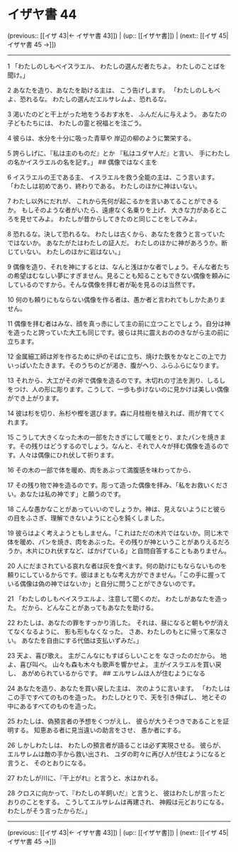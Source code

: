 # イザヤ書 44

(previous:: [[イザ 43|← イザヤ書 43]]) | (up:: [[イザヤ書]]) | (next:: [[イザ 45|イザヤ書 45 →]])

***


1 「わたしのしもべイスラエル、 わたしの選んだ者たちよ。 わたしのことばを聞け。」 

2 あなたを造り、あなたを助ける主は、 こう告げします。 「わたしのしもべよ、恐れるな。 わたしの選んだエルサレムよ、恐れるな。 

3 渇いたのどと干上がった地をうるおす水を、 ふんだんに与えよう。 あなたの子どもたちには、 わたしの霊と祝福とを注ごう。 

4 彼らは、水分を十分に吸った青草や 岸辺の柳のように繁栄する。 

5 誇らしげに、『私は主のものだ』とか 『私はユダヤ人だ』と言い、 手にわたしの名かイスラエルの名を記す。」 ## 偶像ではなく主を 

6 イスラエルの王である主、 イスラエルを救う全能の主は、こう言います。 「わたしは初めであり、終わりである。 わたしのほかに神はいない。 

7 わたし以外にだれが、 これから先何が起こるかを言いあてることができるか。 もしそのような者がいたら、遠慮なく名乗りを上げ、 大きな力があるところを見せてみよ。 わたしが昔からしてきたのと同じことをしてみよ。 

8 恐れるな。決して恐れるな。 わたしは古くから、あなたを救うと言っていたではないか。 あなたがたはわたしの証人だ。 わたしのほかに神があろうか。断じていない。 わたしのほかに岩はない。」 

9 偶像を造り、それを神にするとは、なんと浅はかな者でしょう。そんな者たちの希望はむなしい夢にすぎません。見ることも知ることもできない偶像を頼みにしているのですから。そんな偶像を拝む者が恥を見るのは当然です。 

10 何のも頼りにもならない偶像を作る者は、愚か者と言われてもしかたありません。 

11 偶像を拝む者はみな、顔を真っ赤にして主の前に立つことでしょう。自分は神を造ったと誇っていた大工も同じです。彼らは共に震えおののきながら主の前に立ちます。 

12 金属細工師は斧を作るために炉のそばに立ち、焼けた鉄をかなとこの上で力いっぱいたたきます。そのうちのどが渇き、腹がへり、ふらふらになります。 

13 それから、大工がその斧で偶像を造るのです。木切れの寸法を測り、しるしをつけ、人の形に彫ります。こうして、一歩も歩けないのに見かけは美しい偶像ができ上がります。 

14 彼は杉を切り、糸杉や樫を選びます。森に月桂樹を植えれば、雨が育ててくれます。 

15 こうして大きくなった木の一部をたきぎにして暖をとり、またパンを焼きます。その残りはどうするのでしょう。なんと、それで人々が拝む偶像を造るのです。人々は偶像にひれ伏して祈ります。 

16 その木の一部で体を暖め、肉をあぶって満腹感を味わってから、 

17 その残り物で神を造るのです。彫って造った偶像を拝み、「私をお救いください。あなたは私の神です」と願うのです。 

18 こんな愚かなことがあっていいのでしょうか。神は、見えないようにと彼らの目をふさぎ、理解できないようにと心を鈍くしました。 

19 彼らはよく考えようともしません。「これはただの木片ではないか。同じ木で体を暖め、パンを焼き、肉をあぶった。その残りが神ということがありえるだろうか。木片にひれ伏すなど、ばかげている」と自問自答することもありません。 

20 人にだまされている哀れな者は灰を食べます。何の助けにもならないものを頼りにしているからです。彼はまともな考え方ができません。「この手に握っている偶像は偽の神ではないか」と自分に問うことができないのです。 

21 「わたしのしもべイスラエルよ、注意して聞くのだ。 わたしがあなたを造った。 だから、どんなことがあってもあなたを助ける。 

22 わたしは、あなたの罪をすっかり消した。 それは、昼になると朝もやが消えてなくなるように、 影も形もなくなった。 さあ、わたしのもとに帰って来なさい。 あなたを自由にする代価は支払いずみだ。」 

23 天よ、喜び歌え。 主がこんなにもすばらしいことを なさったのだから。 地よ、喜び叫べ。 山々も森も木々も歌声を響かせよ。 主がイスラエルを買い戻し、 あがめられているからです。 ## エルサレムは人が住むようになる 

24 あなたを造り、あなたを買い戻した主は、 次のように言います。 「わたしはこの手ですべてのものを造った。 わたしひとりで、天を引き伸ばし、 地とその中にあるすべてのものを造った。 

25 わたしは、偽預言者の予想をくつがえし、 彼らが大うそつきであることを証明する。 知恵ある者に見当違いの助言をさせ、 愚か者にする。 

26 しかしわたしは、 わたしの預言者が語ることは必ず実現させる。 彼らが、エルサレムは敵の手から救い出され、 ユダの町々に再び人が住むようになると言うと、 そのとおりになる。 

27 わたしが川に、『干上がれ』と言うと、水はかれる。 

28 クロスに向かって、『わたしの羊飼いだ』と言うと、 彼はわたしが言ったとおりのことをする。 こうしてエルサレムは再建され、 神殿は元どおりになる。 わたしがそう言ったからだ。」

***

(previous:: [[イザ 43|← イザヤ書 43]]) | (up:: [[イザヤ書]]) | (next:: [[イザ 45|イザヤ書 45 →]])
